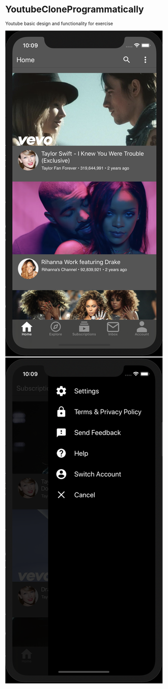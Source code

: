 # YoutubeCloneProgrammatically
Youtube basic design and functionality for exercise

![Alt text](https://github.com/ROMANiak45/YoutubeCloneProgrammatically/blob/master/Screenshots/Screenshot1.png "Screenshot 1")
![Alt text](https://github.com/ROMANiak45/YoutubeCloneProgrammatically/blob/master/Screenshots/Screenshot2.png "Screenshot 2")

